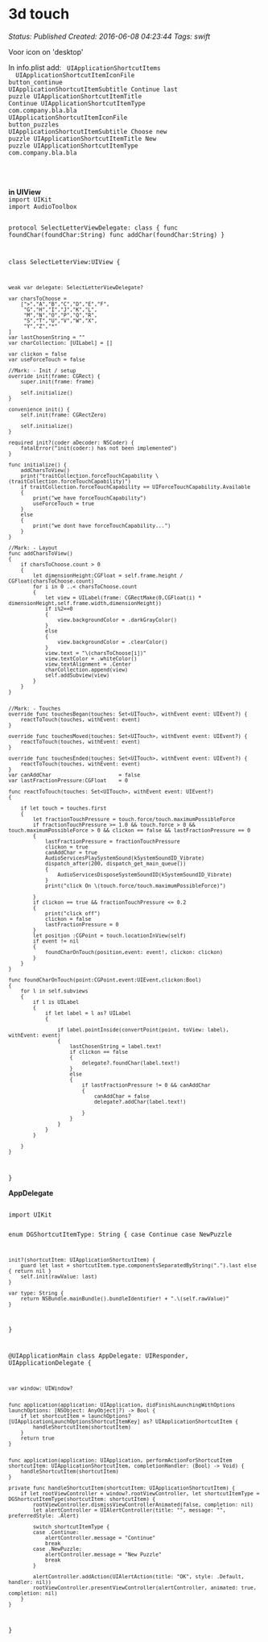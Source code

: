 # 3d touch

_Status: Published_
_Created: 2016-06-08 04:23:44_
_Tags: swift_

Voor icon on 'desktop'

In info.plist
add:
<code>
<key>UIApplicationShortcutItems</key>
	<array>
		<dict>
			<key>UIApplicationShortcutItemIconFile</key>
			<string>button_continue</string>
			<key>UIApplicationShortcutItemSubtitle</key>
			<string>Continue last puzzle</string>
			<key>UIApplicationShortcutItemTitle</key>
			<string>Continue</string>
			<key>UIApplicationShortcutItemType</key>
			<string>com.company.bla.bla</string>
		</dict>
		<dict>
			<key>UIApplicationShortcutItemIconFile</key>
			<string>button_puzzles</string>
			<key>UIApplicationShortcutItemSubtitle</key>
			<string>Choose new puzzle</string>
			<key>UIApplicationShortcutItemTitle</key>
			<string>New puzzle</string>
			<key>UIApplicationShortcutItemType</key>
			<string>com.company.bla.bla</string>
		</dict>
	</array>
</code>

<br />
<br />
<p>
<b>in UIView</b>
<code>
import UIKit
import AudioToolbox

protocol SelectLetterViewDelegate: class
{
    func foundChar(foundChar:String)
    func addChar(foundChar:String)
}

class SelectLetterView:UIView
{
    
    weak var delegate: SelectLetterViewDelegate?
    
    var charsToChoose =
        [">","A","B","C","D","E","F",
         "G","H","I","J","K","L",
         "M","N","O","P","Q","R",
         "S","T","U","V","W","X",
         "Y","Z","*"
    ]
    var lastChosenString = ""
    var charCollection: [UILabel] = []
 
    var clickon = false
    var useForceTouch = false
    
    //Mark: - Init / setup
    override init(frame: CGRect) {
        super.init(frame: frame)
        
        self.initialize()
    }
    
    convenience init() {
        self.init(frame: CGRectZero)
        
        self.initialize()
    }
    
    required init?(coder aDecoder: NSCoder) {
        fatalError("init(coder:) has not been implemented")
    }
    
    func initialize() {
        addCharsToView()
        print("traitCollection.forceTouchCapability \(traitCollection.forceTouchCapability)")
        if traitCollection.forceTouchCapability == UIForceTouchCapability.Available
        {
            print("we have forceTouchCapability")
            useForceTouch = true
        }
        else
        {
            print("we dont have forceTouchCapability...")
        }
    }
    
    //Mark: - Layout
    func addCharsToView()
    {
        if charsToChoose.count > 0
        {
            let dimensionHeight:CGFloat = self.frame.height / CGFloat(charsToChoose.count)
            for i in 0 ..< charsToChoose.count
            {
                let view = UILabel(frame: CGRectMake(0,CGFloat(i) * dimensionHeight,self.frame.width,dimensionHeight))
                if i%2==0
                {
                    view.backgroundColor = .darkGrayColor()
                }
                else
                {
                    view.backgroundColor = .clearColor()
                }
                view.text = "\(charsToChoose[i])"
                view.textColor = .whiteColor()
                view.textAlignment = .Center
                charCollection.append(view)
                self.addSubview(view)
            }
        }
    }
    
    
    //Mark: - Touches
    override func touchesBegan(touches: Set<UITouch>, withEvent event: UIEvent?) {
        reactToTouch(touches, withEvent: event)
    }
    
    override func touchesMoved(touches: Set<UITouch>, withEvent event: UIEvent?) {
        reactToTouch(touches, withEvent: event)
    }
    
    override func touchesEnded(touches: Set<UITouch>, withEvent event: UIEvent?) {
        reactToTouch(touches, withEvent: event)
    }
    var canAddChar                      = false
    var lastFractionPressure:CGFloat    = 0
    
    func reactToTouch(touches: Set<UITouch>, withEvent event: UIEvent?)
    {
        
        if let touch = touches.first
        {
            let fractionTouchPressure = touch.force/touch.maximumPossibleForce
            if fractionTouchPressure >= 1.0 && touch.force > 0 && touch.maximumPossibleForce > 0 && clickon == false && lastFractionPressure == 0
            {
                lastFractionPressure = fractionTouchPressure
                clickon = true
                canAddChar = true
                AudioServicesPlaySystemSound(kSystemSoundID_Vibrate)
                dispatch_after(200, dispatch_get_main_queue())
                {
                    AudioServicesDisposeSystemSoundID(kSystemSoundID_Vibrate)
                }
                print("click On \(touch.force/touch.maximumPossibleForce)")
                
            }
            if clickon == true && fractionTouchPressure <= 0.2
            {
                print("click off")
                clickon = false
                lastFractionPressure = 0
            }
            let position :CGPoint = touch.locationInView(self)
            if event != nil
            {
                foundCharOnTouch(position,event: event!, clickon: clickon)
            }
        }
    }
    
    func foundCharOnTouch(point:CGPoint,event:UIEvent,clickon:Bool)
    {
        for l in self.subviews
        {
            if l is UILabel
            {
                if let label = l as? UILabel
                {
                    
                    if label.pointInside(convertPoint(point, toView: label), withEvent: event)
                    {
                        lastChosenString = label.text!
                        if clickon == false
                        {
                            delegate?.foundChar(label.text!)
                        }
                        else
                        {
                            if lastFractionPressure != 0 && canAddChar
                            {
                                canAddChar = false
                                delegate?.addChar(label.text!)
                                
                            }
                        }
                    }
                }
            }
           
        }
    }
}
</code>
</p>

<b>AppDelegate</b>

<code>
import UIKit


enum DGShortcutItemType: String {
    case Continue
    case NewPuzzle
    
    init?(shortcutItem: UIApplicationShortcutItem) {
        guard let last = shortcutItem.type.componentsSeparatedByString(".").last else { return nil }
        self.init(rawValue: last)
    }
    
    var type: String {
        return NSBundle.mainBundle().bundleIdentifier! + ".\(self.rawValue)"
    }
}

@UIApplicationMain
class AppDelegate: UIResponder, UIApplicationDelegate {

    var window: UIWindow?


    func application(application: UIApplication, didFinishLaunchingWithOptions launchOptions: [NSObject: AnyObject]?) -> Bool {
        if let shortcutItem = launchOptions?[UIApplicationLaunchOptionsShortcutItemKey] as? UIApplicationShortcutItem {
            handleShortcutItem(shortcutItem)
        }
        return true
    }


    func application(application: UIApplication, performActionForShortcutItem shortcutItem: UIApplicationShortcutItem, completionHandler: (Bool) -> Void) {
        handleShortcutItem(shortcutItem)
    }

    private func handleShortcutItem(shortcutItem: UIApplicationShortcutItem) {
        if let rootViewController = window?.rootViewController, let shortcutItemType = DGShortcutItemType(shortcutItem: shortcutItem) {
            rootViewController.dismissViewControllerAnimated(false, completion: nil)
            let alertController = UIAlertController(title: "", message: "", preferredStyle: .Alert)
            
            switch shortcutItemType {
            case .Continue:
                alertController.message = "Continue"
                break
            case .NewPuzzle:
                alertController.message = "New Puzzle"
                break
            }
            
            alertController.addAction(UIAlertAction(title: "OK", style: .Default, handler: nil))
            rootViewController.presentViewController(alertController, animated: true, completion: nil)
        }
    }
}
</code>